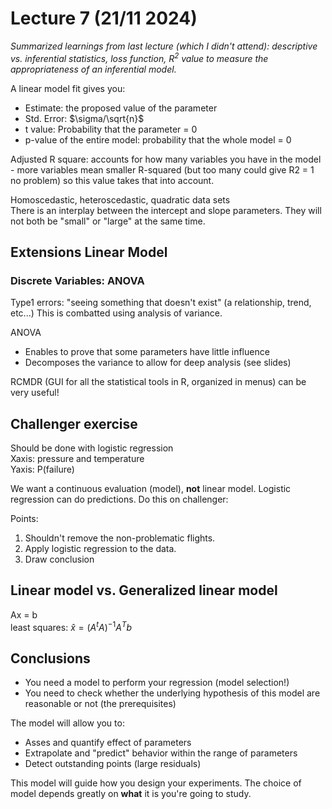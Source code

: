 # Lecture 7 (21/11 2024) 

*Summarized learnings from last lecture (which I didn't attend): descriptive vs. inferential statistics, loss function, 
$R^{2}$ value to measure the appropriateness of an inferential model.*

A linear model fit gives you:

* Estimate: the proposed value of the parameter
* Std. Error: $\sigma/\sqrt{n}$
* t value: Probability that the parameter = 0 
* p-value of the entire model: probability that the whole model = 0

Adjusted R square: accounts for how many variables you have in the model - more variables mean smaller R-squared
(but too many could give R2 = 1 no problem) so this value takes that into account.

Homoscedastic, heteroscedastic, quadratic data sets\
There is an interplay between the intercept and slope parameters. They will not both be "small" or "large" 
at the same time.

## Extensions Linear Model

### Discrete Variables: ANOVA
Type1 errors: "seeing something that doesn't exist" (a relationship, trend, etc...) This is combatted using 
analysis of variance.

ANOVA
* Enables to prove that some parameters have little influence 
* Decomposes the variance to allow for deep analysis (see slides)

RCMDR (GUI for all the statistical tools in R, organized in menus) can be very useful!

## Challenger exercise
Should be done with logistic regression\
Xaxis: pressure and temperature\
Yaxis: P(failure)

We want a continuous evaluation (model), **not** linear model. Logistic regression can do predictions. Do this on challenger:

Points:
1. Shouldn't remove the non-problematic flights. 
2. Apply logistic regression to the data.
3. Draw conclusion

## Linear model vs. Generalized linear model

Ax = b \
least squares: $\hat{x} = (A^{t}A)^{-1}A^{T}b$


## Conclusions

* You need a model to perform your regression (model selection!)
* You need to check whether the underlying hypothesis of this model are reasonable or not (the prerequisites)

The model will allow you to:
* Asses and quantify effect of parameters
* Extrapolate and "predict" behavior within the range of parameters
* Detect outstanding points (large residuals)

This model will guide how you design your experiments. The choice of model
depends greatly on **what** it is you're going to study. 